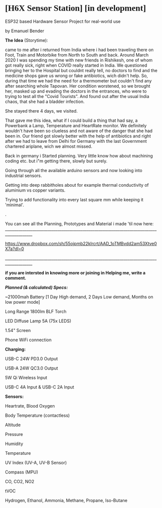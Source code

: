 
<h1 style="font-family:verdana;">[H6X Sensor Station] [in development]</h1>
ESP32 based Hardware Sensor Project for real-world use
<p>by Emanuel Bender

<p><b>The Idea</b> (Storytime):<p/>

<p>
came to me after i returned from India where i had been traveling there on Foot, Train and Motorbike from North to South and back. 
Around March 2020 I was spending my time with new friends in Rishikesh, one of whom got really sick, right when COVID really started in India.
We questioned bringing her to the Hospital but couldnt really tell, no doctors to find and the medicine shops gave us wrong or fake antibiotics, wich didn't help.
So, during that time we had the need for a thermometer but couldn't find any after searching whole Tapovan.
Her condition worstened, so we brought her, masked up and evading the doctors in the entrances, who were to trying to test all the "Covid Tourists".
And found out after the usual India chaos, that she had a bladder infection. 
<p>She stayed there 4 days, we visited.
<p>That gave me this idea, what if I could build a thing that had say, a Powerbank a Lamp, Temperature and HeartRate monitor.
We definitely wouldn't have been so clueless and not aware of the danger that she had been in.
Our friend got slowly better with the help of antibiotics and right after we had to leave from Delhi for Germany with the last 
Government chartered ariplane, wich we almost missed.<p/>

Back in germany i Started planning. Very little know how about machining coding etc. but i"m getting there, slowly but surely.
<p>Going through all the available arduino sensors and now looking into industrial sensors.
<p>Getting into deep rabbitholes about for example thermal conductivity of aluminium vs copper variants.
<p>Trying to add functionality into every last square mm while keeping it 'minimal'.
<p>.
<p>
<p>
You can see all the Planning, Prototypes and Material i made 'til now here:
____________________________________________________________________________________________
<p>

https://www.dropbox.com/sh/55ojpmb22klrcrt/AAD_1oTMBvdd2am53Xtve0X7a?dl=0
<p>____________________________________________________________________________________________
<p>
<b>if you are intersted in knowing more or joining in Helping me, write a comment.</b>
<p>    <p/>


<p><i><b> Planned (& calculated) Specs:</b></i><p/>

<p/>~21000mah Battery [1 Day High demand, 2 Days Low demand, Months on low power mode]
<p>Long Range 1800lm BLF Torch
<p>LED Diffuse Lamp 5A (75x LEDS)
<p>1.54" Screen<p/>
<p>Phone WiFi connection

<p><b>Charging:</b><p/>
<p>USB-C 24W PD3.0 Output<p/>
<p>USB-A 24W QC3.0 Output<p/>
<p>5W Qi Wireless Input<p/>
<p>USB-C 4A Input & USB-C 2A Input<p/>

<p><b> Sensors:</b>
<p>Heartrate, Blood Oxygen
<p>Body Temperature (contactless)
<p>Altitude
<p>Pressure
<p>Humidity
<p>Temperature
<p>UV Index (UV-A, UV-B Sensor)
<p>Compass (MPU)<p/>

<p>CO, CO2, NO2
<p>tVOC
<p>Hydrogen, Ethanol, Ammonia, Methane, Propane, Iso-Butane<p/>




